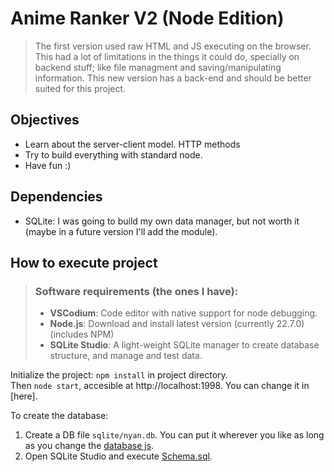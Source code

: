 # Anime Ranker V2 (Node Edition)

> The first version used raw HTML and JS executing on the browser. This had a lot of limitations in the things it could do, specially on backend stuff; like file managment and saving/manipulating information. This new version has a back-end and should be better suited for this project.

## Objectives
- Learn about the server-client model. HTTP methods
- Try to build everything with standard node.
- Have fun :)

## Dependencies
- SQLite: I was going to build my own data manager, but not worth it (maybe in a future version I'll add the module).

## How to execute project
> ### **Software requirements (the ones I have):** <br>
> - **VSCodium**: Code editor with native support for node debugging.
> - **Node.js**: Download and install latest version (currently 22.7.0) (includes NPM)
> - **SQLite Studio**: A light-weight SQLite manager to create database structure, and manage and test data.

Initialize the project: ```npm install``` in project directory. <br>
Then ```node start```, accesible at http://localhost:1998. You can change it in [here].

To create the database:
1. Create a DB file ```sqlite/nyan.db```. You can put it wherever you like as long as you change the [database js](bin/nyanDataBase.js).
2. Open SQLite Studio and execute [Schema.sql](sqlite/schema.sql).
